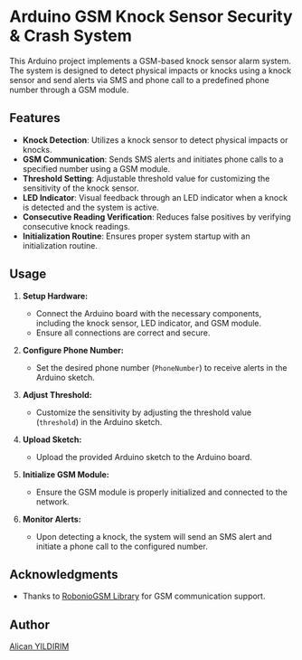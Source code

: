 # Arduino GSM Knock Sensor Security & Crash System

This Arduino project implements a GSM-based knock sensor alarm system. The system is designed to detect physical impacts or knocks using a knock sensor and send alerts via SMS and phone call to a predefined phone number through a GSM module.

## Features

- **Knock Detection**: Utilizes a knock sensor to detect physical impacts or knocks.
- **GSM Communication**: Sends SMS alerts and initiates phone calls to a specified number using a GSM module.
- **Threshold Setting**: Adjustable threshold value for customizing the sensitivity of the knock sensor.
- **LED Indicator**: Visual feedback through an LED indicator when a knock is detected and the system is active.
- **Consecutive Reading Verification**: Reduces false positives by verifying consecutive knock readings.
- **Initialization Routine**: Ensures proper system startup with an initialization routine.

## Usage

1. **Setup Hardware:**
   - Connect the Arduino board with the necessary components, including the knock sensor, LED indicator, and GSM module.
   - Ensure all connections are correct and secure.

2. **Configure Phone Number:**
   - Set the desired phone number (`PhoneNumber`) to receive alerts in the Arduino sketch.

3. **Adjust Threshold:**
   - Customize the sensitivity by adjusting the threshold value (`threshold`) in the Arduino sketch.

4. **Upload Sketch:**
   - Upload the provided Arduino sketch to the Arduino board.

5. **Initialize GSM Module:**
   - Ensure the GSM module is properly initialized and connected to the network.

6. **Monitor Alerts:**
   - Upon detecting a knock, the system will send an SMS alert and initiate a phone call to the configured number.

## Acknowledgments

- Thanks to [RobonioGSM Library](https://github.com/RobonioDev/Robonio-GSM-shield-library) for GSM communication support.

## Author

[Alican YILDIRIM](https://www.linkedin.com/in/yildirim-alican)
